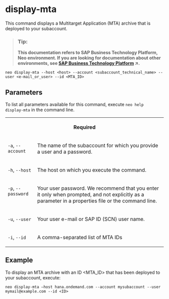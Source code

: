 <!-- loio974dbbbdbb624003a46185973961f535 -->

# display-mta

This command displays a Multitarget Application \(MTA\) archive that is deployed to your subaccount.



> ### Tip:  
> **This documentation refers to SAP Business Technology Platform, Neo environment. If you are looking for documentation about other environments, see [SAP Business Technology Platform](https://help.sap.com/viewer/65de2977205c403bbc107264b8eccf4b/Cloud/en-US/6a2c1ab5a31b4ed9a2ce17a5329e1dd8.html "SAP Business Technology Platform (SAP BTP) is an integrated offering comprised of four technology portfolios: database and data management, application development and integration, analytics, and intelligent technologies. The platform offers users the ability to turn data into business value, compose end-to-end business processes, and build and extend SAP applications quickly.") :arrow_upper_right:.**



```
neo display-mta --host <host> --account <subaccount_technical_name> --user <e-mail_or_user> --id <MTA_ID>
```



<a name="loio974dbbbdbb624003a46185973961f535__section_N10015_N10012_N10001"/>

## Parameters



To list all parameters available for this command, execute `neo help display-mta` in the command line.


<table>
<tr>
<th valign="top" colspan="2">

Required



</th>
</tr>
<tr>
<td valign="top">

`-a`, `--account`



</td>
<td valign="top">

The name of the subaccount for which you provide a user and a password.



</td>
</tr>
<tr>
<td valign="top">

`-h`, `--host`



</td>
<td valign="top">

The host on which you execute the command.



</td>
</tr>
<tr>
<td valign="top">

`-p`, `--password`



</td>
<td valign="top">

Your user password. We recommend that you enter it only when prompted, and not explicitly as a parameter in a properties file or the command line.



</td>
</tr>
<tr>
<td valign="top">

`-u`, `--user`



</td>
<td valign="top">

Your user e-mail or SAP ID \(SCN\) user name.



</td>
</tr>
<tr>
<td valign="top">

`-i`, `--id`



</td>
<td valign="top">

A comma-separated list of MTA IDs



</td>
</tr>
</table>



<a name="loio974dbbbdbb624003a46185973961f535__section_N1014A_N10012_N10001"/>

## Example

To display an MTA archive with an ID <MTA\_ID\> that has been deployed to your subaccount, execute:

```
neo display-mta –host hana.ondemand.com --account mysubaccount --user mymail@example.com --id <ID>
```

